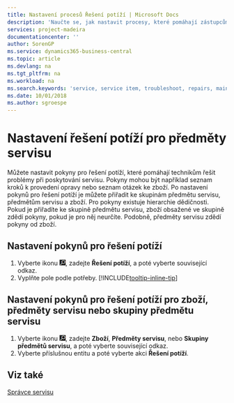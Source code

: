 ```yaml
---
title: Nastavení procesů Řešení potíží | Microsoft Docs
description: 'Naučte se, jak nastavit procesy, které pomáhají zástupcům servisu identifikovat a řešit problémy s předměty servisu.'
services: project-madeira
documentationcenter: ''
author: SorenGP
ms.service: dynamics365-business-central
ms.topic: article
ms.devlang: na
ms.tgt_pltfrm: na
ms.workload: na
ms.search.keywords: 'service, service item, troubleshoot, repairs, maintenance'
ms.date: 10/01/2018
ms.author: sgroespe
---
```


# <a name="setting-up-troubleshooting-for-service-items"></a>Nastavení řešení potíží pro předměty servisu
Můžete nastavit pokyny pro řešení potíží, které pomáhají technikům řešit problémy při poskytování servisu. Pokyny mohou být například seznam kroků k provedení opravy nebo seznam otázek ke zboží. Po nastavení pokynů pro řešení potíží je můžete přiřadit ke skupinám předmětu servisu, předmětům servisu a zboží. Pro pokyny existuje hierarchie dědičnosti. Pokud je přiřadíte ke skupině předmětu servisu, zboží obsažené ve skupině zdědí pokyny, pokud je pro něj neurčíte. Podobně, předměty servisu zdědí pokyny od zboží.  

## <a name="to-set-up-troubleshooting-guidelines"></a>Nastavení pokynů pro řešení potíží
1. Vyberte ikonu ![Žárovky, která otevře funkci Řekněte mi](media/ui-search/search_small.png "Řekněte mi, co chcete dělat"), zadejte **Řešení potíží**, a poté vyberte související odkaz.  
2. Vyplňte pole podle potřeby. [!INCLUDE[tooltip-inline-tip](includes/tooltip-inline-tip_md.md)]  

## <a name="to-assign-troubleshooting-guidelines-to-items-service-items-or-service-item-groups"></a>Nastavení pokynů pro řešení potíží pro zboží, předměty servisu nebo skupiny předmětu servisu
1. Vyberte ikonu ![Žárovky, která otevře funkci Řekněte mi](media/ui-search/search_small.png "Řekněte mi, co chcete dělat"), zadejte **Zboží**, **Předměty servisu**, nebo **Skupiny předmětů servisu**,  a poté vyberte související odkaz.  
2. Vyberte příslušnou entitu a poté vyberte akci **Řešení potíží**.  

## <a name="see-also"></a>Viz také
[Správce servisu](service-service.md)